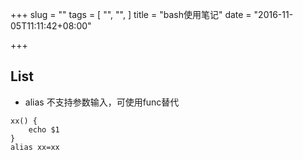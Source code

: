 +++
slug = ""
tags = [
  "",
  "",
]
title = "bash使用笔记"
date = "2016-11-05T11:11:42+08:00"

+++

## List

- alias 不支持参数输入，可使用func替代
```
xx() {
    echo $1
}
alias xx=xx
```
